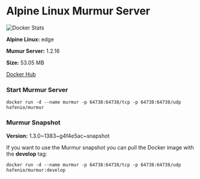 # Alpine Linux Murmur Server

![Docker Stats](http://dockeri.co/image/hafenio/murmur)

**Alpine Linux:** edge

**Mumur Server:** 1.2.16

**Size:** 53.05 MB

[Docker Hub](https://hub.docker.com/r/hafenio/murmur/)

### Start Murmur Server
```
docker run -d --name murmur -p 64738:64738/tcp -p 64738:64738/udp hafenio/murmur
```

### Murmur Snapshot

**Version:** 1.3.0~1383~g4f4e5ac~snapshot

If you want to use the Murmur snapshot you can pull the Docker image with the **develop** tag:

```
docker run -d --name murmur -p 64738:64738/tcp -p 64738:64738/udp hafenio/murmur:develop
```
